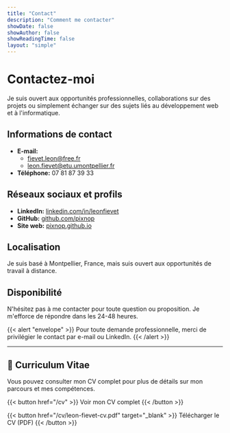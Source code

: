 ```yaml
---
title: "Contact"
description: "Comment me contacter"
showDate: false
showAuthor: false
showReadingTime: false
layout: "simple"
---
```


# Contactez-moi

Je suis ouvert aux opportunités professionnelles, collaborations sur des projets ou simplement échanger sur des sujets liés au développement web et à l'informatique.

## Informations de contact

- **E-mail:**
    - fievet.leon@free.fr
    - leon.fievet@etu.umontpellier.fr
- **Téléphone:** 07 81 87 39 33

## Réseaux sociaux et profils

- **LinkedIn:** [linkedin.com/in/leonfievet](https://linkedin.com/in/leonfievet)
- **GitHub:** [github.com/pixnop](https://github.com/pixnop)
- **Site web:** [pixnop.github.io](https://pixnop.github.io)

## Localisation

Je suis basé à Montpellier, France, mais suis ouvert aux opportunités de travail à distance.

## Disponibilité

N'hésitez pas à me contacter pour toute question ou proposition. Je m'efforce de répondre dans les 24-48 heures.

{{< alert "envelope" >}}
Pour toute demande professionnelle, merci de privilégier le contact par e-mail ou LinkedIn.
{{< /alert >}}

---

## 📄 Curriculum Vitae

Vous pouvez consulter mon CV complet pour plus de détails sur mon parcours et mes compétences.

<div class="flex flex-col sm:flex-row gap-4 justify-center mt-4">
{{< button href="/cv" >}}
Voir mon CV complet
{{< /button >}}

{{< button href="/cv/leon-fievet-cv.pdf" target="_blank" >}}
Télécharger le CV (PDF)
{{< /button >}}
</div>